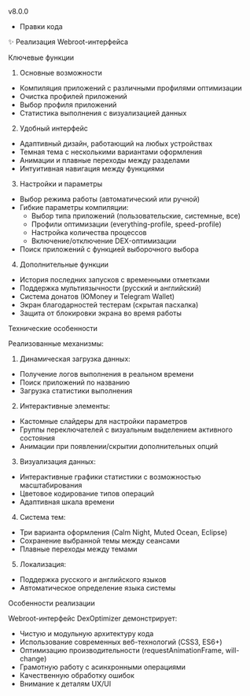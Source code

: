 v8.0.0
- Правки кода

✨ Реализация Webroot-интерфейса

Ключевые функции

1. Основные возможности
- Компиляция приложений с различными профилями оптимизации
- Очистка профилей приложений
- Выбор профиля приложений 
- Статистика выполнения с визуализацией данных

2. Удобный интерфейс
- Адаптивный дизайн, работающий на любых устройствах
- Темная тема с несколькими вариантами оформления
- Анимации и плавные переходы между разделами
- Интуитивная навигация между функциями
  
3. Настройки и параметры
- Выбор режима работы (автоматический или ручной)
- Гибкие параметры компиляции:
  - Выбор типа приложений (пользовательские, системные, все)
  - Профили оптимизации (everything-profile, speed-profile)
  - Настройка количества процессов
  - Включение/отключение DEX-оптимизации
- Поиск приложений с функцией выборочного выбора

4. Дополнительные функции
- История последних запусков с временными отметками
- Поддержка мультиязычности (русский и английский)
- Система донатов (ЮMoney и Telegram Wallet)
- Экран благодарностей тестерам (скрытая пасхалка)
- Защита от блокировки экрана во время работы

Технические особенности

Реализованные механизмы:
1.	Динамическая загрузка данных:
- Получение логов выполнения в реальном времени
- Поиск приложений по названию
- Загрузка статистики выполнения
2.	Интерактивные элементы:
- Кастомные слайдеры для настройки параметров
- Группы переключателей с визуальным выделением активного состояния
- Анимации при появлении/скрытии дополнительных опций
3.	Визуализация данных:
- Интерактивные графики статистики с возможностью масштабирования
- Цветовое кодирование типов операций
- Адаптивная шкала времени
4.	Система тем:
- Три варианта оформления (Calm Night, Muted Ocean, Eclipse)
- Сохранение выбранной темы между сеансами
- Плавные переходы между темами
5.	Локализация:
- Поддержка русского и английского языков
- Автоматическое определение языка системы

Особенности реализации

Webroot-интерфейс DexOptimizer демонстрирует:
- Чистую и модульную архитектуру кода
- Использование современных веб-технологий (CSS3, ES6+)
- Оптимизацию производительности (requestAnimationFrame, will-change)
- Грамотную работу с асинхронными операциями
- Качественную обработку ошибок
- Внимание к деталям UX/UI

